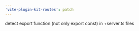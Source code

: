 ```yaml
---
'vite-plugin-kit-routes': patch
---
```


detect export function (not only export const) in +server.ts files
